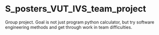 # S_posters_VUT_IVS_team_project
Group project. Goal is not just program python calculator, but try software engineering methods and get through work in team difficulties.
